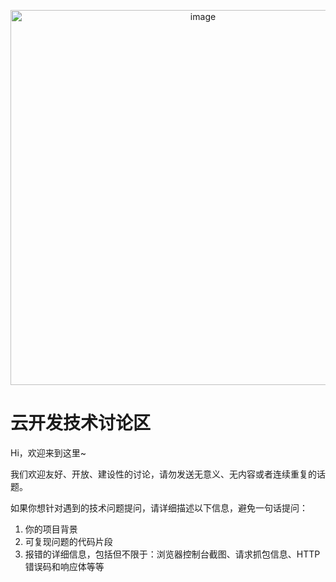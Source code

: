<p align="center">
  <img width="600" alt="image" src="https://user-images.githubusercontent.com/10933333/206344725-3f1213e1-a8d3-4b75-bead-8533a90066c9.png">
</p>

# 云开发技术讨论区

Hi，欢迎来到这里~

我们欢迎友好、开放、建设性的讨论，请勿发送无意义、无内容或者连续重复的话题。

如果你想针对遇到的技术问题提问，请详细描述以下信息，避免一句话提问：
1. 你的项目背景
2. 可复现问题的代码片段
3. 报错的详细信息，包括但不限于：浏览器控制台截图、请求抓包信息、HTTP错误码和响应体等等

